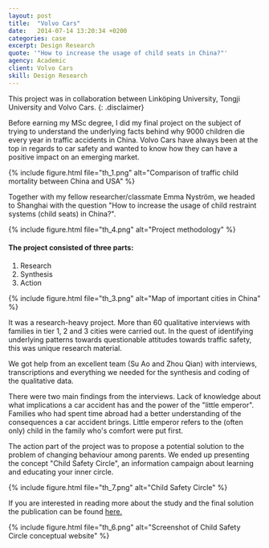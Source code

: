 ```yaml
---
layout: post
title:  "Volvo Cars"
date:   2014-07-14 13:20:34 +0200
categories: case
excerpt: Design Research
quote: '"How to increase the usage of child seats in China?"'
agency: Academic
client: Volvo Cars
skill: Design Research
---
```

This project was in collaboration between Linköping University, Tongji University and Volvo Cars.
{: .disclaimer}

Before earning my MSc degree, I did my final project on the subject of trying to understand the underlying facts behind why 9000 children die every year in traffic accidents in China. Volvo Cars have always been at the top in regards to car safety and wanted to know how they can have a positive impact on an emerging market.

{% include figure.html file="th_1.png" alt="Comparison of traffic child mortality between China and USA" %}

Together with my fellow researcher/classmate  Emma Nyström, we headed to Shanghai with the question "How to increase the usage of child restraint systems (child seats) in China?".

{% include figure.html file="th_4.png" alt="Project methodology" %}

#### The project consisted of three parts:
1. Research
2. Synthesis
3. Action

{% include figure.html file="th_3.png" alt="Map of important cities in China" %}

It was a research-heavy project. More than 60 qualitative interviews with families in tier 1, 2 and 3 cities were carried out.  In the quest of identifying underlying patterns towards questionable attitudes towards traffic safety, this was unique research material.

We got help from an excellent team (Su Ao and Zhou Qian) with interviews, transcriptions and everything we needed for the synthesis and coding of the qualitative data.

There were two main findings from the interviews. Lack of knowledge about what implications a car accident has and the power of the "little emperor". Families who had spent time abroad had a better understanding of the consequences a car accident brings. Little emperor refers to the (often only) child in the family who's comfort were put first.

The action part of the project was to propose a potential solution to the problem of changing behaviour among parents. We ended up presenting the concept "Child Safety Circle", an information campaign about learning and educating your inner circle.

{% include figure.html file="th_7.png" alt="Child Safety Circle" %}

If you are interested in reading more about the study and the final solution the publication can be found [here.](http://urn.kb.se/resolve?urn=urn:nbn:se:liu:diva-108734)

{% include figure.html file="th_6.png" alt="Screenshot of Child Safety Circle conceptual website" %}
